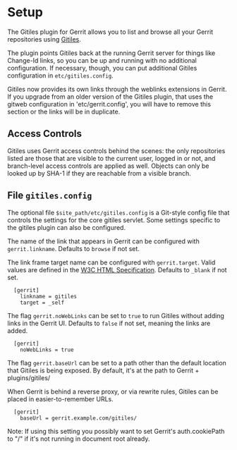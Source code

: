 Setup
=====

The Gitiles plugin for Gerrit allows you to list and browse all your Gerrit
repositories using [Gitiles](http://code.google.com/p/gitiles).

The plugin points Gitiles back at the running Gerrit server for things like
Change-Id links, so you can be up and running with no additional configuration.
If necessary, though, you can put additional Gitiles configuration in
`etc/gitiles.config`.

Gitiles now provides its own links through the weblinks extensions in Gerrit.
If you upgrade from an older version of the Gitiles plugin, that uses the gitweb
configuration in 'etc/gerrit.config', you will have to remove this section or
the links will be in duplicate.

Access Controls
---------------

Gitiles uses Gerrit access controls behind the scenes: the only repositories
listed are those that are visible to the current user, logged in or not, and
branch-level access controls are applied as well. Objects can only be looked up
by SHA-1 if they are reachable from a visible branch.

File `gitiles.config`
---------------------

The optional file `$site_path/etc/gitiles.config` is a Git-style config file
that controls the settings for the core gitiles servlet. Some settings specific
to the gitiles plugin can also be configured.

The name of the link that appears in Gerrit can be configured with
`gerrit.linkname`. Defaults to `browse` if not set.

The link frame target name can be configured with `gerrit.target`. Valid values
are defined in the [W3C HTML Specification](https://www.w3.org/TR/1999/REC-html401-19991224/types.html#type-frame-target).
Defaults to `_blank` if not set.

```
  [gerrit]
    linkname = gitiles
    target = _self
```

The flag `gerrit.noWebLinks` can be set to `true` to run Gitiles without
adding links in the Gerrit UI. Defaults to `false` if not set, meaning the
links are added.

```
  [gerrit]
    noWebLinks = true
```

The flag `gerrit.baseUrl` can be set to a path other than the default location
that Gitiles is being exposed. By default, it's at the path to Gerrit + plugins/gitiles/

When Gerrit is behind a reverse proxy, or via rewrite rules, Gitiles can be placed
in easier-to-remember URLs.

```
  [gerrit]
    baseUrl = gerrit.example.com/gitiles/
```

Note: If using this setting you possibly want to set Gerrit's auth.cookiePath to "/"
if it's not running in document root already.
